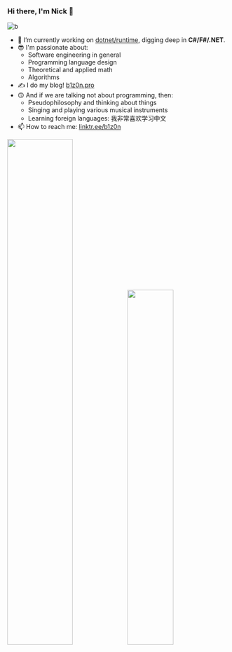 ### Hi there, I'm Nick 👋
![b](https://user-images.githubusercontent.com/32279961/219850132-dc140726-92f2-47e6-bafb-dcaa98104aab.png)

- 🔭 I’m currently working on [dotnet/runtime](https://github.com/dotnet/runtime), digging deep in **C#/F#/.NET**.
- 😎 I'm passionate about: 
  - Software engineering in general
  - Programming language design
  - Theoretical and applied math
  - Algorithms
- ✍️ I do my blog! [b1z0n.pro](https://b1z0n.pro/)
- 🙃 And if we are talking not about programming, then:
  - Pseudophilosophy and thinking about things
  - Singing and playing various musical instruments
  - Learning foreign languages: 我非常喜欢学习中文
- 📫 How to reach me: [linktr.ee/b1z0n](https://linktr.ee/b1z0n)

<img src="https://github-readme-stats-plum-eta.vercel.app/api?username=B1Z0N&show_icons=true&theme=tokyonight" width="54.4%"><img src="https://github-readme-stats.vercel.app/api/top-langs/?username=B1Z0N&layout=compact&theme=tokyonight" width="45.6%">
